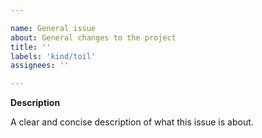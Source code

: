 ```yaml
---

name: General issue
about: General changes to the project
title: ''
labels: 'kind/toil'
assignees: ''

---
```


**Description**

A clear and concise description of what this issue is about.
